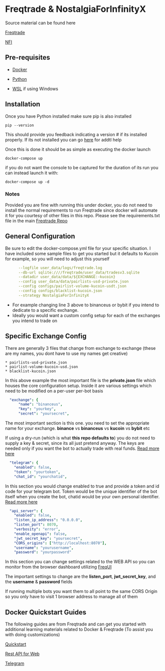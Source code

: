 # Freqtrade & NostalgiaForInfinityX

Source material can be found here

[Freqtrade](https://www.freqtrade.io/en/stable/)

[NFI](https://github.com/iterativv/NostalgiaForInfinity)

## Pre-requisites

* [Docker](https://www.docker.com/products/docker-desktop/)

* [Python](https://www.python.org/downloads/)

* [WSL](https://learn.microsoft.com/en-us/windows/wsl/install) if using Windows


## Installation

Once you have Python installed make sure pip is also installed

```
pip --version
```

This should provide you feedback indicating a version # if its installed properly.
If its not installed you can go [here](https://pip.pypa.io/en/stable/installation/) for addtl help

Once this is done it should be as simple as executing the docker launch

```
docker-compose up
```

if you do not want the console to be captured for the duration of its run you can instead launch it with:

```
docker-compose up -d
```

### Notes

Provided you are fine with running this under docker, you do not need to install the normal requirements to run Freqtrade since docker will automate it for you courtesy of other files in this repo. Please see the requirements.txt file in the main [Freqtrade Repo](https://github.com/freqtrade/freqtrade/blob/develop/requirements.txt)

## General Configuration

Be sure to edit the docker-compose.yml file for your specific situation. I have included some sample files to get you started but it defaults to Kucoin for example, so you will need to adjust this yourself

```YAML
      --logfile user_data/logs/freqtrade.log
      --db-url sqlite:////freqtrade/user_data/tradesv3.sqlite
      --datadir user_data/data/${EXCHANGE:-kucoin}
      --config user_data/data/pairlists-usd-private.json
      --config configs/pairlist-volume-kucoin-usdt.json
      --config configs/blacklist-kucoin.json
      --strategy NostalgiaForInfinityX
```

* For example changing line 3 above to binanceus or bybit if you intend to dedicate to a specific exchange.
* Ideally you would want a custom config setup for each of the exchanges you intend to trade on

## Specific Exchange Config

There are generally 3 files that change from exchange to exchange (these are my names, you dont have to use my names get creative)

```
* pairlists-usd-private.json
* pairlist-volume-kucoin-usd.json
* blacklist-kucoin.json
```

In this above example the most important file is the **private.json** file which houses the core configuration setup. Inside it are various settings which need to be modified on a per-user per-bot basis

```YAML
  "exchange": {
      "name": "binanceus",
      "key": "yourkey",
      "secret": "yoursecret",
```

The most important section is this one. you need to set the appropriate name for your exchange. **binance** vs **binanceus** vs **kucoin** vs **bybit** etc

If using a dry-run (which is what **this repo defaults to**) you do not need to supply a key & secret, since its all just pretend anyway. The keys are needed only if you want the bot to actually trade with real funds. [Read more here]()


```YAML
  "telegram": {
    "enabled": false,
    "token": "yourtoken",
    "chat_id": "yourchatid",
```

In this section you would change enabled to true and provide a token and id code for your telegram bot. Token would be the unique identifier of the bot itself when you create the bot, chatid would be your own personal identifier. [Read more here]()

```YAML
  "api_server": {
    "enabled": false,
    "listen_ip_address": "0.0.0.0",
    "listen_port": 8070,
    "verbosity": "error",
    "enable_openapi": false,
    "jwt_secret_key": "yoursecret",
    "CORS_origins": ["http://localhost:8070"],
    "username": "yourusername",
    "password": "yourpassword"
```

In this section you can change settings related to the WEB API so you can monitor from the browser dashboard utilizing [FreqUI]()

The important settings to change are the **listen_port**, **jwt_secret_key**, and the **username** & **password** fields

If running multiple bots you want them to all point to the same CORS Origin so you only have to visit 1 browser address to manage all of them


## Docker Quickstart Guides

The following guides are from Freqtrade and can get you started with additional learning materials related to Docker & Freqtrade (To assist you with doing customizations)

[Quickstart](https://www.freqtrade.io/en/stable/docker_quickstart/)

[Rest API for Web](https://www.freqtrade.io/en/latest/rest-api/)

[Telegram](https://www.freqtrade.io/en/latest/telegram-usage/)